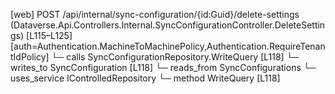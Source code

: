 [web] POST /api/internal/sync-configuration/{id:Guid}/delete-settings  (Dataverse.Api.Controllers.Internal.SyncConfigurationController.DeleteSettings)  [L115–L125] [auth=Authentication.MachineToMachinePolicy,Authentication.RequireTenantIdPolicy]
  └─ calls SyncConfigurationRepository.WriteQuery [L118]
  └─ writes_to SyncConfiguration [L118]
    └─ reads_from SyncConfigurations
  └─ uses_service IControlledRepository<SyncConfiguration>
    └─ method WriteQuery [L118]

